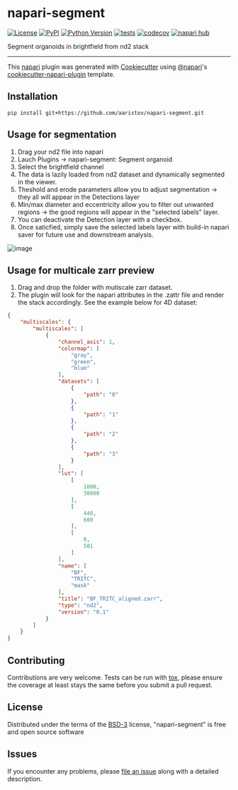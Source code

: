 # napari-segment

[![License](https://img.shields.io/pypi/l/napari-segment.svg?color=green)](https://github.com/aaristov/napari-segment/raw/main/LICENSE)
[![PyPI](https://img.shields.io/pypi/v/napari-segment.svg?color=green)](https://pypi.org/project/napari-segment)
[![Python Version](https://img.shields.io/pypi/pyversions/napari-segment.svg?color=green)](https://python.org)
[![tests](https://github.com/aaristov/napari-segment/workflows/tests/badge.svg)](https://github.com/aaristov/napari-segment/actions)
[![codecov](https://codecov.io/gh/aaristov/napari-segment/branch/main/graph/badge.svg)](https://codecov.io/gh/aaristov/napari-segment)
[![napari hub](https://img.shields.io/endpoint?url=https://api.napari-hub.org/shields/napari-segment)](https://napari-hub.org/plugins/napari-segment)

Segment organoids in brightfield from nd2 stack

----------------------------------

This [napari] plugin was generated with [Cookiecutter] using [@napari]'s [cookiecutter-napari-plugin] template.


## Installation

```pip install git+https://github.com/aaristov/napari-segment.git```

## Usage for segmentation

1. Drag your nd2 file into napari
2. Lauch Plugins -> napari-segment: Segment organoid
3. Select the brightfield channel
4. The data is lazily loaded from nd2 dataset and dynamically segmented in the viewer. 
5. Theshold and erode parameters allow you to adjust segmentation -> they all will appear in the Detections layer
6. Min/max diameter and eccentricity allow you to filter out unwanted regions -> the good regions will appear in the "selected labels" layer.
7. You can deactivate the Detection layer with a checkbox.
8. Once saticfied, simply save the selected labels layer with build-in napari saver for future use and downstream analysis.

![image](https://user-images.githubusercontent.com/11408456/176637480-aec8f6f7-d1fe-44dc-b6cd-ccea675c0dc9.png)

## Usage for multicale zarr preview
1. Drag and drop the folder with mutiscale zarr dataset.
2. The plugin will look for the napari attributes in the .zattr file and render the stack accordingly. See the example below for 4D dataset:
```json
{
    "multiscales": {
        "multiscales": [
            {
                "channel_axis": 1,
                "colormap": [
                    "gray",
                    "green",
                    "blue"
                ],
                "datasets": [
                    {
                        "path": "0"
                    },
                    {
                        "path": "1"
                    },
                    {
                        "path": "2"
                    },
                    {
                        "path": "3"
                    }
                ],
                "lut": [
                    [
                        1000,
                        30000
                    ],
                    [
                        440,
                        600
                    ],
                    [
                        0,
                        501
                    ]
                ],
                "name": [
                    "BF",
                    "TRITC",
                    "mask"
                ],
                "title": "BF_TRITC_aligned.zarr",
                "type": "nd2",
                "version": "0.1"
            }
        ]
    }
}
```


## Contributing

Contributions are very welcome. Tests can be run with [tox], please ensure
the coverage at least stays the same before you submit a pull request.

## License

Distributed under the terms of the [BSD-3] license,
"napari-segment" is free and open source software

## Issues

If you encounter any problems, please [file an issue] along with a detailed description.

[napari]: https://github.com/napari/napari
[Cookiecutter]: https://github.com/audreyr/cookiecutter
[@napari]: https://github.com/napari
[MIT]: http://opensource.org/licenses/MIT
[BSD-3]: http://opensource.org/licenses/BSD-3-Clause
[GNU GPL v3.0]: http://www.gnu.org/licenses/gpl-3.0.txt
[GNU LGPL v3.0]: http://www.gnu.org/licenses/lgpl-3.0.txt
[Apache Software License 2.0]: http://www.apache.org/licenses/LICENSE-2.0
[Mozilla Public License 2.0]: https://www.mozilla.org/media/MPL/2.0/index.txt
[cookiecutter-napari-plugin]: https://github.com/napari/cookiecutter-napari-plugin

[file an issue]: https://github.com/aaristov/napari-segment/issues

[napari]: https://github.com/napari/napari
[tox]: https://tox.readthedocs.io/en/latest/
[pip]: https://pypi.org/project/pip/
[PyPI]: https://pypi.org/
